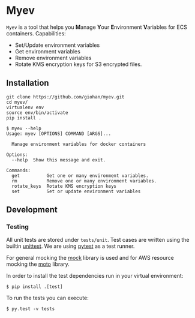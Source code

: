 # Myev

`Myev` is a tool that helps you **M**anage **Y**our **E**nvironment **V**ariables for ECS containers. Capabilities:
- Set/Update environment variables
- Get environment variables
- Remove environment variables
- Rotate KMS encryption keys for S3 encrypted files.

## Installation

```
git clone https://github.com/giohan/myev.git
cd myev/
virtualenv env
source env/bin/activate
pip install .

$ myev --help
Usage: myev [OPTIONS] COMMAND [ARGS]...

  Manage environment variables for docker containers

Options:
  --help  Show this message and exit.

Commands:
  get          Get one or many environment variables.
  rm           Remove one or many environment variables.
  rotate_keys  Rotate KMS encryption keys
  set          Set or update environment variables

```

## Development

### Testing

All unit tests are stored under `tests/unit`. Test cases are written using the builtin [unittest](https://docs.python.org/2/library/unittest.html).
We are using [pytest](http://docs.pytest.org/en/latest/) as a test runner.

For general mocking the [mock](https://docs.python.org/3/library/unittest.mock.html) library is used
and for AWS resource mocking the [moto](https://github.com/spulec/moto) library.

In order to install the test dependencies run in your virtual environment:

```
$ pip install .[test]
```

To run the tests you can execute:

```
$ py.test -v tests
```